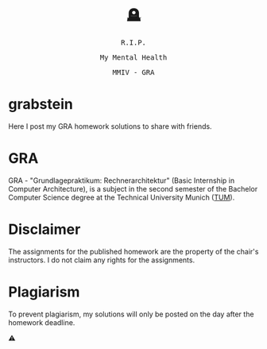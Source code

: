 <div align=center><kbd>
<h1>🪦</h1>

R.I.P.

My Mental Health

MMIV - GRA
</kbd></div>

# grabstein
Here I post my GRA homework solutions
to share with friends.

# GRA
GRA - "Grundlagepraktikum: Rechnerarchitektur"
(Basic Internship in Computer Architecture),
is a subject in the second semester of the
Bachelor Computer Science degree at the
Technical University Munich ([TUM](https://tum.de)).

# Disclaimer
The assignments for the published homework
are the property of the chair's instructors.
I do not claim any rights for the assignments.

# Plagiarism
To prevent plagiarism, my solutions
will only be posted on the day after the
homework deadline.


⚠️
